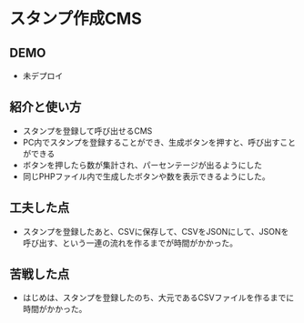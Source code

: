 # スタンプ作成CMS

## DEMO

  - 未デプロイ

## 紹介と使い方

  - スタンプを登録して呼び出せるCMS
  - PC内でスタンプを登録することができ、生成ボタンを押すと、呼び出すことができる
  - ボタンを押したら数が集計され、パーセンテージが出るようにした
  - 同じPHPファイル内で生成したボタンや数を表示できるようにした。

## 工夫した点

  - スタンプを登録したあと、CSVに保存して、CSVをJSONにして、JSONを呼び出す、という一連の流れを作るまでが時間がかかった。

## 苦戦した点

  - はじめは、スタンプを登録したのち、大元であるCSVファイルを作るまでに時間がかかった。

